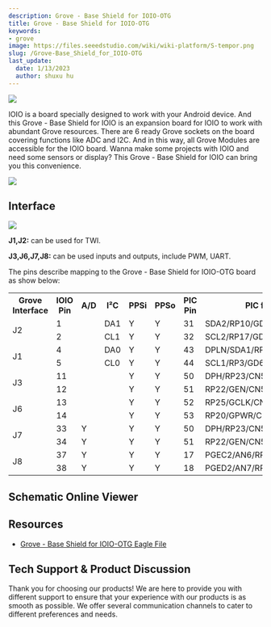 ```yaml
---
description: Grove - Base Shield for IOIO-OTG
title: Grove - Base Shield for IOIO-OTG
keywords:
- grove
image: https://files.seeedstudio.com/wiki/wiki-platform/S-tempor.png
slug: /Grove-Base_Shield_for_IOIO-OTG
last_update:
  date: 1/13/2023
  author: shuxu hu
---
```

![](https://files.seeedstudio.com/wiki/Grove-Base_Shield_for_IOIO-OTG/img/Grove-Base_Shield_for_IOIO-OTG.md.jpg)

IOIO is a board specially designed to work with your Android device. And this Grove - Base Shield for IOIO is an expansion board for IOIO to work with abundant Grove resources. There are 6 ready Grove sockets on the board covering functions like ADC and I2C. And in this way, all Grove Modules are accessible for the IOIO board. Wanna make some projects with IOIO and need some sensors or display? This Grove - Base Shield for IOIO can bring you this convenience.

[![](https://files.seeedstudio.com/wiki/Seeed-WiKi/docs/images/300px-Get_One_Now_Banner-ragular.png)](https://www.seeedstudio.com/Grove-Base-Shield-for-IOIO-OTG-p-1613.html)

##  Interface

![](https://files.seeedstudio.com/wiki/Grove-Base_Shield_for_IOIO-OTG/img/Base_Shield_for_IOIO_Interface_Function.jpg)

**J1,J2:** can be used for TWI.

**J3,J6,J7,J8:** can be used inputs and outputs, include PWM, UART.

The pins describe mapping to the Grove - Base Shield for IOIO-OTG board as show below:

<center>
<table cellspacing="0" width="40%">
<tr>
<th scope="col">Grove Interface</th>
<th scope="col">IOIO Pin</th>
<th scope="col">A/D</th>
<th scope="col">I²C</th>
<th scope="col">PPSi</th>
<th scope="col">PPSo</th>
<th scope="col">PIC Pin</th>
<th scope="col">PIC function</th>
</tr>
<tr>
<td rowspan="2">J2</td>
<td>1</td>
<td></td>
<td>DA1</td>
<td>Y</td>
<td>Y</td>
<td>31</td>
<td>SDA2/RP10/GD4/CN17/RF4</td>
</tr>
<tr>
<td>2</td>
<td></td>
<td>CL1</td>
<td>Y</td>
<td>Y</td>
<td>32</td>
<td>SCL2/RP17/GD5/CN18/RF5</td>
</tr>
<tr>
<td rowspan="2">J1</td>
<td>4</td>
<td></td>
<td>DA0</td>
<td>Y</td>
<td>Y</td>
<td>43</td>
<td>DPLN/SDA1/RP4/GD8/CN54/RD9</td>
</tr>
<tr>
<td>5</td>
<td></td>
<td>CL0</td>
<td>Y</td>
<td>Y</td>
<td>44</td>
<td>SCL1/RP3/GD6/CN55/RD10</td>
</tr>
<tr>
<td rowspan="2">J3</td>
<td>11</td>
<td></td>
<td></td>
<td>Y</td>
<td>Y</td>
<td>50</td>
<td>DPH/RP23/CN51/RD2</td>
</tr>
<tr>
<td>12</td>
<td></td>
<td></td>
<td>Y</td>
<td>Y</td>
<td>51</td>
<td>RP22/GEN/CN52/RD3</td>
</tr>
<tr>
<td rowspan="2">J6</td>
<td>13</td>
<td></td>
<td></td>
<td>Y</td>
<td>Y</td>
<td>52</td>
<td>RP25/GCLK/CN13/RD4</td>
</tr>
<tr>
<td>14</td>
<td></td>
<td></td>
<td>Y</td>
<td>Y</td>
<td>53</td>
<td>RP20/GPWR/CN14/RD5</td>
</tr>
<tr>
<td rowspan="2">J7</td>
<td>33</td>
<td>Y</td>
<td></td>
<td>Y</td>
<td>Y</td>
<td>50</td>
<td>DPH/RP23/CN51/RD2</td>
</tr>
<tr>
<td>34</td>
<td>Y</td>
<td></td>
<td>Y</td>
<td>Y</td>
<td>51</td>
<td>RP22/GEN/CN52/RD3</td>
</tr>
<tr>
<td rowspan="2">J8</td>
<td>37</td>
<td>Y</td>
<td></td>
<td>Y</td>
<td>Y</td>
<td>17</td>
<td>PGEC2/AN6/RP6/CN24/RB6</td>
</tr>
<tr>
<td>38</td>
<td>Y</td>
<td></td>
<td>Y</td>
<td>Y</td>
<td>18</td>
<td>PGED2/AN7/RP7/RCV/CN25/RB7</td>
</tr>
</table>
</center>


## Schematic Online Viewer

<div className="altium-ecad-viewer" data-project-src="https://files.seeedstudio.com/wiki/Grove-Base_Shield_for_IOIO-OTG/res/Grove-Base_Shield_for_IOIO-OTG_Eagle_File.zip" style={{borderRadius: '0px 0px 4px 4px', height: 500, borderStyle: 'solid', borderWidth: 1, borderColor: 'rgb(241, 241, 241)', overflow: 'hidden', maxWidth: 1280, maxHeight: 700, boxSizing: 'border-box'}}>
</div>



##  Resources

- [Grove - Base Shield for IOIO-OTG Eagle File](https://files.seeedstudio.com/wiki/Grove-Base_Shield_for_IOIO-OTG/res/Grove-Base_Shield_for_IOIO-OTG_Eagle_File.zip)

## Tech Support & Product Discussion

Thank you for choosing our products! We are here to provide you with different support to ensure that your experience with our products is as smooth as possible. We offer several communication channels to cater to different preferences and needs.

<div class="button_tech_support_container">
<a href="https://forum.seeedstudio.com/" class="button_forum"></a> 
<a href="https://www.seeedstudio.com/contacts" class="button_email"></a>
</div>

<div class="button_tech_support_container">
<a href="https://discord.gg/eWkprNDMU7" class="button_discord"></a> 
<a href="https://github.com/Seeed-Studio/wiki-documents/discussions/69" class="button_discussion"></a>
</div>
